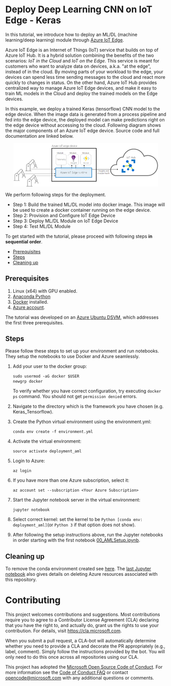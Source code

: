 # Deploy Deep Learning CNN on IoT Edge - Keras

In this tutorial, we introduce how to deploy an ML/DL (machine learning/deep learning) module through [Azure IoT Edge](https://docs.microsoft.com/en-us/azure/iot-edge/how-iot-edge-works). 

Azure IoT Edge is an Internet of Things (IoT) service that builds on top of Azure IoT Hub. It is a hybrid solution combining the benefits of the two scenarios: *IoT in the Cloud* and *IoT on the Edge*. This service is meant for customers who want to analyze data on devices, a.k.a. "at the edge", instead of in the cloud. By moving parts of your workload to the edge, your devices can spend less time sending messages to the cloud and react more quickly to changes in status. On the other hand, Azure IoT Hub provides centralized way to manage Azure IoT Edge devices, and make it easy to train ML models in the Cloud and deploy the trained models on the Edge devices.  

In this example, we deploy a trained Keras (tensorflow) CNN model to the edge device. When the image data is generated from a process pipeline and fed into the edge device, the deployed model can make predictions right on the edge device without accessing to the cloud. Following diagram shows the major components of an Azure IoT edge device. Source code and full documentation are linked below.

<p align="center">
<img src="azureiotedgeruntime.png" alt="logo" width="90%"/>
</p>

We perform following steps for the deployment.

- Step 1: Build the trained ML/DL model into docker image. This image will be used to create a docker container running on the edge device. 
- Step 2: Provision and Configure IoT Edge Device
- Step 3: Deploy ML/DL Module on IoT Edge Device
- Step 4: Test ML/DL Module


To get started with the tutorial, please proceed with following steps **in sequential order**.

 * [Prerequisites](#prerequisites)
 * [Steps](#steps)
 * [Cleaning up](#cleanup)

<a id='prerequisites'></a>
## Prerequisites
1. Linux (x64) with GPU enabled.
2. [Anaconda Python](https://www.anaconda.com/download)
3. [Docker](https://docs.docker.com/v17.12/install/linux/docker-ee/ubuntu) installed.
4. [Azure account](https://azure.microsoft.com).

The tutorial was developed on an [Azure Ubuntu
DSVM](https://docs.microsoft.com/en-us/azure/machine-learning/data-science-virtual-machine/dsvm-ubuntu-intro),
which addresses the first three prerequisites.

<a id='steps'></a>
## Steps
Please follow these steps to set up your environment and run notebooks.  They setup the notebooks to use Docker and Azure seamlessly.

1. Add your user to the docker group: 
   ```
   sudo usermod -aG docker $USER
   newgrp docker
   ```
   To verify whether you have correct configuration, try executing `docker ps` command. You should not get `permission denied` errors.

2. Navigate to the directory which is the framework you have chosen (e.g. Keras_Tensorflow).

3. Create the Python virtual environment using the environment.yml:
   ```
   conda env create -f environment.yml
   ```
4. Activate the virtual environment:
   ```
   source activate deployment_aml
   ```
5. Login to Azure:
   ```
   az login
   ```
6. If you have more than one Azure subscription, select it:
   ```
   az account set --subscription <Your Azure Subscription>
   ```
7. Start the Jupyter notebook server in the virtual environment:
   ```
   jupyter notebook
   ```
8. Select correct kernel: set the kernel to be `Python [conda env: deployment_aml]`(or `Python 3` if that option does not show).

9. After following the setup instructions above, run the Jupyter notebooks in order starting with the first notebook [00_AMLSetup.ipynb](./00_AMLSetup.ipynb).

<a id='cleanup'></a>
## Cleaning up
To remove the conda environment created see [here](https://conda.io/projects/continuumio-conda/en/latest/commands/remove.html). The [last Jupyter notebook](./05_TearDown.ipynb)  also gives details on deleting Azure resources associated with this repository.

# Contributing
This project welcomes contributions and suggestions.  Most contributions require you to agree to a
Contributor License Agreement (CLA) declaring that you have the right to, and actually do, grant us
the rights to use your contribution. For details, visit https://cla.microsoft.com.

When you submit a pull request, a CLA-bot will automatically determine whether you need to provide
a CLA and decorate the PR appropriately (e.g., label, comment). Simply follow the instructions
provided by the bot. You will only need to do this once across all repositories using our CLA.

This project has adopted the [Microsoft Open Source Code of Conduct](https://opensource.microsoft.com/codeofconduct/).
For more information see the [Code of Conduct FAQ](https://opensource.microsoft.com/codeofconduct/faq/) or
contact [opencode@microsoft.com](mailto:opencode@microsoft.com) with any additional questions or comments.
